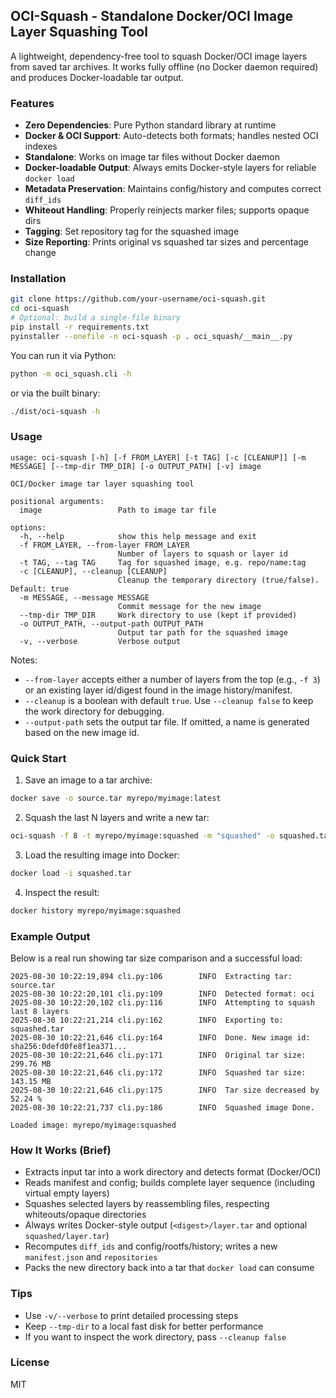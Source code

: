 ## OCI-Squash - Standalone Docker/OCI Image Layer Squashing Tool

A lightweight, dependency-free tool to squash Docker/OCI image layers from saved tar archives. It works fully offline (no Docker daemon required) and produces Docker-loadable tar output.

### Features

- **Zero Dependencies**: Pure Python standard library at runtime
- **Docker & OCI Support**: Auto-detects both formats; handles nested OCI indexes
- **Standalone**: Works on image tar files without Docker daemon
- **Docker-loadable Output**: Always emits Docker-style layers for reliable `docker load`
- **Metadata Preservation**: Maintains config/history and computes correct `diff_ids`
- **Whiteout Handling**: Properly reinjects marker files; supports opaque dirs
- **Tagging**: Set repository tag for the squashed image
- **Size Reporting**: Prints original vs squashed tar sizes and percentage change

### Installation

```bash
git clone https://github.com/your-username/oci-squash.git
cd oci-squash
# Optional: build a single-file binary
pip install -r requirements.txt
pyinstaller --onefile -n oci-squash -p . oci_squash/__main__.py
```

You can run it via Python:
```bash
python -m oci_squash.cli -h
```
or via the built binary:
```bash
./dist/oci-squash -h
```

### Usage

```text
usage: oci-squash [-h] [-f FROM_LAYER] [-t TAG] [-c [CLEANUP]] [-m MESSAGE] [--tmp-dir TMP_DIR] [-o OUTPUT_PATH] [-v] image

OCI/Docker image tar layer squashing tool

positional arguments:
  image                 Path to image tar file

options:
  -h, --help            show this help message and exit
  -f FROM_LAYER, --from-layer FROM_LAYER
                        Number of layers to squash or layer id
  -t TAG, --tag TAG     Tag for squashed image, e.g. repo/name:tag
  -c [CLEANUP], --cleanup [CLEANUP]
                        Cleanup the temporary directory (true/false). Default: true
  -m MESSAGE, --message MESSAGE
                        Commit message for the new image
  --tmp-dir TMP_DIR     Work directory to use (kept if provided)
  -o OUTPUT_PATH, --output-path OUTPUT_PATH
                        Output tar path for the squashed image
  -v, --verbose         Verbose output
```

Notes:
- `--from-layer` accepts either a number of layers from the top (e.g., `-f 3`) or an existing layer id/digest found in the image history/manifest.
- `--cleanup` is a boolean with default `true`. Use `--cleanup false` to keep the work directory for debugging.
- `--output-path` sets the output tar file. If omitted, a name is generated based on the new image id.

### Quick Start

1) Save an image to a tar archive:
```bash
docker save -o source.tar myrepo/myimage:latest
```

2) Squash the last N layers and write a new tar:
```bash
oci-squash -f 8 -t myrepo/myimage:squashed -m "squashed" -o squashed.tar source.tar
```

3) Load the resulting image into Docker:
```bash
docker load -i squashed.tar
```

4) Inspect the result:
```bash
docker history myrepo/myimage:squashed
```

### Example Output

Below is a real run showing tar size comparison and a successful load:
```text
2025-08-30 10:22:19,894 cli.py:106        INFO  Extracting tar: source.tar
2025-08-30 10:22:20,101 cli.py:109        INFO  Detected format: oci
2025-08-30 10:22:20,102 cli.py:116        INFO  Attempting to squash last 8 layers
2025-08-30 10:22:21,214 cli.py:162        INFO  Exporting to: squashed.tar
2025-08-30 10:22:21,646 cli.py:164        INFO  Done. New image id: sha256:0defd0fe8f1ea371...
2025-08-30 10:22:21,646 cli.py:171        INFO  Original tar size: 299.76 MB
2025-08-30 10:22:21,646 cli.py:172        INFO  Squashed tar size: 143.15 MB
2025-08-30 10:22:21,646 cli.py:175        INFO  Tar size decreased by 52.24 %
2025-08-30 10:22:21,737 cli.py:186        INFO  Squashed image Done.

Loaded image: myrepo/myimage:squashed
```

### How It Works (Brief)

- Extracts input tar into a work directory and detects format (Docker/OCI)
- Reads manifest and config; builds complete layer sequence (including virtual empty layers)
- Squashes selected layers by reassembling files, respecting whiteouts/opaque directories
- Always writes Docker-style output (`<digest>/layer.tar` and optional `squashed/layer.tar`)
- Recomputes `diff_ids` and config/rootfs/history; writes a new `manifest.json` and `repositories`
- Packs the new directory back into a tar that `docker load` can consume

### Tips

- Use `-v/--verbose` to print detailed processing steps
- Keep `--tmp-dir` to a local fast disk for better performance
- If you want to inspect the work directory, pass `--cleanup false`

### License

MIT
